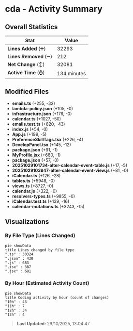 # cda - Activity Summary 

## Overall Statistics

| Stat                   | Value                                                             |
| ---------------------- | ----------------------------------------------------------------- |
| **Lines Added** (➕)   | 32293                                          |
| **Lines Removed** (➖) | 212                                        |
| **Net Change** (↕)    | 32081                |
| **Active Time** (⌚)   | 134 minutes |


## Modified Files
- **emails.ts** (+255, -32)
- **lambda-policy.json** (+105, -0)
- **infrastructure.json** (+176, -0)
- **calendar.ts** (+1027, -50)
- **emails.test.ts** (+820, -43)
- **index.js** (+54, -0)
- **App.js** (+199, -5)
- **PreferenceSkillTags.tsx** (+226, -4)
- **DevelopPanel.tsx** (+145, -12)
- **package.json** (+91, -1)
- **MyProfile.jsx** (+680, -1)
- **package.json** (+57, -0)
- **20251029101734-alter-calendar-event-table.js** (+17, -5)
- **20251029103947-alter-calendar-event-view.js** (+81, -0)
- **iCalendar.ts** (+126, -28)
- **tables.ts** (+5948, -0)
- **views.ts** (+8727, -0)
- **calendar.js** (+322, -0)
- **resolvers-types.ts** (+9855, -0)
- **iCalendar.test.ts** (+139, -16)
- **calendar-mutations.ts** (+3243, -15)

## Visualizations

### By File Type (Lines Changed)

```mermaid
pie showData
title Lines changed by file type
".ts" : 30324
".json" : 430
".js" : 683
".tsx" : 387
".jsx" : 681
```

### By Hour (Estimated Activity Count)

```mermaid
pie showData
title Coding activity by hour (count of changes)
"10h" : 43
"11h" : 7
"12h" : 34
"13h" : 4
```


> **Last Updated:** 29/10/2025, 13:04:47